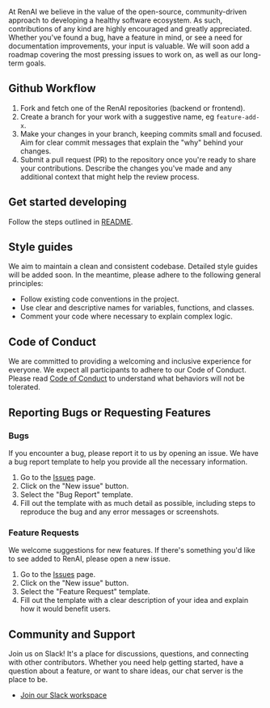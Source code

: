At RenAI we believe in the value of the open-source, community-driven approach to developing a healthy software ecosystem. As such, contributions of any kind are highly encouraged and greatly appreciated. Whether you've found a bug, have a feature in mind, or see a need for documentation improvements, your input is valuable. We will soon add a roadmap covering the most pressing issues to work on, as well as our long-term goals.

## Github Workflow
1. Fork and fetch one of the RenAI repositories (backend or frontend).
2. Create a branch for your work with a suggestive name, eg `feature-add-x`.
3. Make your changes in your branch, keeping commits small and focused. Aim for clear commit messages that explain the "why" behind your changes.
4. Submit a pull request (PR) to the repository once you're ready to share your contributions. Describe the changes you've made and any additional context that might help the review process.

## Get started developing
Follow the steps outlined in [README](https://github.com/TudorOrban/RenAI-backend/blob/main/README.md).

## Style guides
We aim to maintain a clean and consistent codebase. Detailed style guides will be added soon. In the meantime, please adhere to the following general principles:

- Follow existing code conventions in the project.
- Use clear and descriptive names for variables, functions, and classes.
- Comment your code where necessary to explain complex logic.

## Code of Conduct

We are committed to providing a welcoming and inclusive experience for everyone. We expect all participants to adhere to our Code of Conduct. Please read [Code of Conduct](https://github.com/TudorOrban/RenAI-frontend/blob/main/CODE_OF_CONDUCT.md) to understand what behaviors will not be tolerated.

## Reporting Bugs or Requesting Features

### Bugs
If you encounter a bug, please report it to us by opening an issue. We have a bug report template to help you provide all the necessary information.

1. Go to the [Issues](https://github.com/TudorOrban/RenAI-frontend/issues) page.
2. Click on the "New issue" button.
3. Select the "Bug Report" template.
4. Fill out the template with as much detail as possible, including steps to reproduce the bug and any error messages or screenshots.

### Feature Requests
We welcome suggestions for new features. If there's something you'd like to see added to RenAI, please open a new issue.

1. Go to the [Issues](https://github.com/TudorOrban/RenAI-frontend/issues) page.
2. Click on the "New issue" button.
3. Select the "Feature Request" template.
4. Fill out the template with a clear description of your idea and explain how it would benefit users.

## Community and Support

Join us on Slack! It's a place for discussions, questions, and connecting with other contributors. Whether you need help getting started, have a question about a feature, or want to share ideas, our chat server is the place to be.

- [Join our Slack workspace](https://join.slack.com/t/chainoptim/shared_invite/zt-2f5v91a81-VGjyn1vIXzGssU7uo6iMVw)
